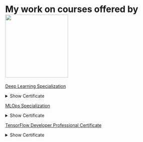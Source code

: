 # My work on courses offered by [<img src="https://github.com/williamcwi/DeepLearning.AI-TensorFlow-Developer-Professional-Certificate/blob/master/misc/img/deeplearning_logo.png" width="200"/>](https://www.deeplearning.ai)

[Deep Learning Specialization](https://github.com/imakhadmi/DeepLearning.AI/tree/master/Deep%20Learning%20Specialization)
<details><summary>Show Certificate</summary><p>
  
[<img src="https://s3.amazonaws.com/coursera_assets/meta_images/generated/CERTIFICATE_LANDING_PAGE/CERTIFICATE_LANDING_PAGE~CFF2VR6NMMYV/CERTIFICATE_LANDING_PAGE~CFF2VR6NMMYV.jpeg" />](https://www.coursera.org/account/accomplishments/specialization/certificate/CFF2VR6NMMYV)    

</p></details>

[MLOps Specialization](https://github.com/imakhadmi/DeepLearning.AI/tree/master/MLOps%20Specialization)
<details><summary>Show Certificate</summary><p>
  
[<img src="https://s3.amazonaws.com/coursera_assets/meta_images/generated/CERTIFICATE_LANDING_PAGE/CERTIFICATE_LANDING_PAGE~P8CUXUJWE7S6/CERTIFICATE_LANDING_PAGE~P8CUXUJWE7S6.jpeg" />](https://www.coursera.org/account/accomplishments/specialization/certificate/CFF2VR6NMMYV)    

</p></details>

[TensorFlow Developer Professional Certificate](https://github.com/imakhadmi/DeepLearning.AI/tree/master/TensorFlow%20Developer%20Professional%20Certificate)
<details><summary>Show Certificate</summary><p>
  
[<img src="https://s3.amazonaws.com/coursera_assets/meta_images/generated/CERTIFICATE_LANDING_PAGE/CERTIFICATE_LANDING_PAGE~BSKC9A79QUVJ/CERTIFICATE_LANDING_PAGE~BSKC9A79QUVJ.jpeg" />](https://www.coursera.org/account/accomplishments/specialization/certificate/BSKC9A79QUVJ)

</p></details>


